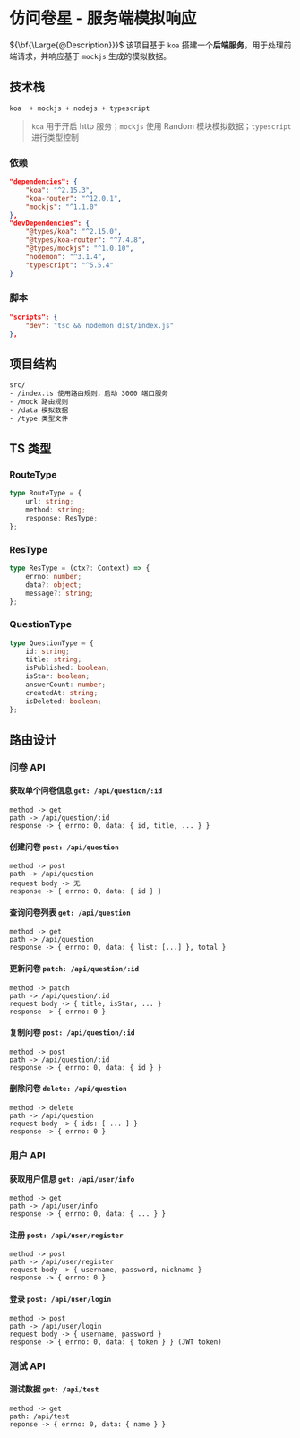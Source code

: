 # 仿问卷星 - 服务端模拟响应

${\bf{\Large{@Description}}}$ 该项目基于 `koa` 搭建一个**后端服务**，用于处理前端请求，并响应基于 `mockjs` 生成的模拟数据。

## 技术栈

```
koa  + mockjs + nodejs + typescript
```
> `koa` 用于开启 http 服务；`mockjs` 使用 Random 模块模拟数据；`typescript` 进行类型控制

### 依赖

```json
"dependencies": {
    "koa": "^2.15.3",
    "koa-router": "^12.0.1",
    "mockjs": "^1.1.0"
},
"devDependencies": {
    "@types/koa": "^2.15.0",
    "@types/koa-router": "^7.4.8",
    "@types/mockjs": "^1.0.10",
    "nodemon": "^3.1.4",
    "typescript": "^5.5.4"
}
```

### 脚本

```json
"scripts": {
    "dev": "tsc && nodemon dist/index.js"
},
```

## 项目结构

```bash
src/
- /index.ts 使用路由规则，启动 3000 端口服务
- /mock 路由规则
- /data 模拟数据
- /type 类型文件
```

## TS 类型

### RouteType 

```ts
type RouteType = {
    url: string;
    method: string;
    response: ResType;
};
```

### ResType 

```ts
type ResType = (ctx?: Context) => {
    errno: number;
    data?: object;
    message?: string;
};
```

### QuestionType 

```ts
type QuestionType = {
    id: string;
    title: string;
    isPublished: boolean;
    isStar: boolean;
    answerCount: number;
    createdAt: string;
    isDeleted: boolean;
};
```

## 路由设计

### 问卷 API

#### 获取单个问卷信息 `get: /api/question/:id`

```
method -> get
path -> /api/question/:id
response -> { errno: 0, data: { id, title, ... } }
```

#### 创建问卷 `post: /api/question`

```
method -> post
path -> /api/question
request body -> 无
response -> { errno: 0, data: { id } }
```

#### 查询问卷列表 `get: /api/question`

```
method -> get
path -> /api/question
response -> { errno: 0, data: { list: [...] }, total }
```
#### 更新问卷 `patch: /api/question/:id`

```
method -> patch
path -> /api/question/:id
request body -> { title, isStar, ... }
response -> { errno: 0 }
```

#### 复制问卷 `post: /api/question/:id`

```
method -> post
path -> /api/question/:id
response -> { errno: 0, data: { id } }
```

#### 删除问卷 `delete: /api/question`

```
method -> delete
path -> /api/question
request body -> { ids: [ ... ] }
response -> { errno: 0 }
```

### 用户 API

#### 获取用户信息 `get: /api/user/info`

``` 
method -> get
path -> /api/user/info
response -> { errno: 0, data: { ... } } 
```

#### 注册 `post: /api/user/register`

```
method -> post
path -> /api/user/register
request body -> { username, password, nickname }
response -> { errno: 0 } 
```

#### 登录 `post: /api/user/login`

```
method -> post
path -> /api/user/login
request body -> { username, password }
response -> { errno: 0, data: { token } } (JWT token)
```

### 测试 API

#### 测试数据 `get: /api/test`

```
method -> get
path: /api/test
reponse -> { errno: 0, data: { name } }
```